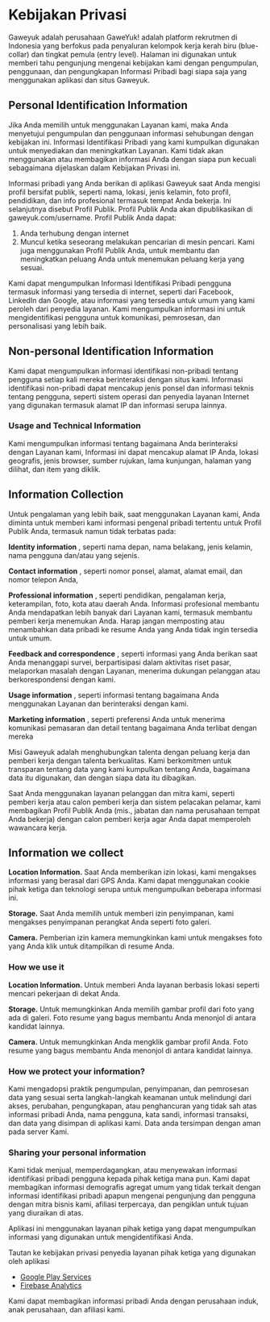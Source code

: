# Kebijakan Privasi

Gaweyuk adalah perusahaan GaweYuk! adalah platform rekrutmen di Indonesia yang berfokus pada penyaluran kelompok kerja kerah biru (blue-collar) dan tingkat pemula (entry level). Halaman ini digunakan untuk memberi tahu pengunjung mengenai kebijakan kami dengan pengumpulan, penggunaan, dan pengungkapan Informasi Pribadi bagi siapa saja yang menggunakan aplikasi dan situs Gaweyuk.

## Personal Identification Information

Jika Anda memilih untuk menggunakan Layanan kami, maka Anda menyetujui pengumpulan dan penggunaan informasi sehubungan dengan kebijakan ini. Informasi Identifikasi Pribadi yang kami kumpulkan digunakan untuk menyediakan dan meningkatkan Layanan. Kami tidak akan menggunakan atau membagikan informasi Anda dengan siapa pun kecuali sebagaimana dijelaskan dalam Kebijakan Privasi ini.

Informasi pribadi yang Anda berikan di aplikasi Gaweyuk saat Anda mengisi profil bersifat publik, seperti nama, lokasi, jenis kelamin, foto profil, pendidikan, dan info profesional termasuk tempat Anda bekerja. Ini selanjutnya disebut Profil Publik. Profil Publik Anda akan dipublikasikan di gaweyuk.com/username. Profil Publik Anda dapat:

1.  Anda terhubung dengan internet
2.  Muncul ketika seseorang melakukan pencarian di mesin pencari. Kami juga menggunakan Profil Publik Anda, untuk membantu dan meningkatkan peluang Anda untuk menemukan peluang kerja yang sesuai.

Kami dapat mengumpulkan Informasi Identifikasi Pribadi pengguna termasuk informasi yang tersedia di internet, seperti dari Facebook, LinkedIn dan Google, atau informasi yang tersedia untuk umum yang kami peroleh dari penyedia layanan. Kami mengumpulkan informasi ini untuk mengidentifikasi pengguna untuk komunikasi, pemrosesan, dan personalisasi yang lebih baik.

## Non-personal Identification Information

Kami dapat mengumpulkan informasi identifikasi non-pribadi tentang pengguna setiap kali mereka berinteraksi dengan situs kami. Informasi identifikasi non-pribadi dapat mencakup jenis ponsel dan informasi teknis tentang pengguna, seperti sistem operasi dan penyedia layanan Internet yang digunakan termasuk alamat IP dan informasi serupa lainnya.

### Usage and Technical Information

Kami mengumpulkan informasi tentang bagaimana Anda berinteraksi dengan Layanan kami, Informasi ini dapat mencakup alamat IP Anda, lokasi geografis, jenis browser, sumber rujukan, lama kunjungan, halaman yang dilihat, dan item yang diklik.

## Information Collection

Untuk pengalaman yang lebih baik, saat menggunakan Layanan kami, Anda diminta untuk memberi kami informasi pengenal pribadi tertentu untuk Profil Publik Anda, termasuk namun tidak terbatas pada:

**Identity information** , seperti nama depan, nama belakang, jenis kelamin, nama pengguna dan/atau yang sejenis.

**Contact information** , seperti nomor ponsel, alamat, alamat email, dan nomor telepon Anda,

**Professional information** , seperti pendidikan, pengalaman kerja, keterampilan, foto, kota atau daerah Anda. Informasi profesional membantu Anda mendapatkan lebih banyak dari Layanan kami, termasuk membantu pemberi kerja menemukan Anda. Harap jangan memposting atau menambahkan data pribadi ke resume Anda yang Anda tidak ingin tersedia untuk umum.

**Feedback and correspondence** , seperti informasi yang Anda berikan saat Anda menanggapi survei, berpartisipasi dalam aktivitas riset pasar, melaporkan masalah dengan Layanan, menerima dukungan pelanggan atau berkorespondensi dengan kami.

**Usage information** , seperti informasi tentang bagaimana Anda menggunakan Layanan dan berinteraksi dengan kami.

**Marketing information** , seperti preferensi Anda untuk menerima komunikasi pemasaran dan detail tentang bagaimana Anda terlibat dengan mereka

Misi Gaweyuk adalah menghubungkan talenta dengan peluang kerja dan pemberi kerja dengan talenta berkualitas. Kami berkomitmen untuk transparan tentang data yang kami kumpulkan tentang Anda, bagaimana data itu digunakan, dan dengan siapa data itu dibagikan.

Saat Anda menggunakan layanan pelanggan dan mitra kami, seperti pemberi kerja atau calon pemberi kerja dan sistem pelacakan pelamar, kami membagikan Profil Publik Anda (mis., jabatan dan nama perusahaan tempat Anda bekerja) dengan calon pemberi kerja agar Anda dapat memperoleh wawancara kerja.

## Information we collect

**Location Information.** Saat Anda memberikan izin lokasi, kami mengakses informasi yang berasal dari GPS Anda. Kami dapat menggunakan cookie pihak ketiga dan teknologi serupa untuk mengumpulkan beberapa informasi ini.

**Storage.** Saat Anda memilih untuk memberi izin penyimpanan, kami mengakses penyimpanan perangkat Anda seperti foto galeri.

**Camera.** Pemberian izin kamera memungkinkan kami untuk mengakses foto yang Anda klik untuk ditampilkan di resume Anda.

### How we use it

**Location Information.** Untuk memberi Anda layanan berbasis lokasi seperti mencari pekerjaan di dekat Anda.

**Storage.** Untuk memungkinkan Anda memilih gambar profil dari foto yang ada di galeri. Foto resume yang bagus membantu Anda menonjol di antara kandidat lainnya.

**Camera.** Untuk memungkinkan Anda mengklik gambar profil Anda. Foto resume yang bagus membantu Anda menonjol di antara kandidat lainnya.

### How we protect your information?

Kami mengadopsi praktik pengumpulan, penyimpanan, dan pemrosesan data yang sesuai serta langkah-langkah keamanan untuk melindungi dari akses, perubahan, pengungkapan, atau penghancuran yang tidak sah atas informasi pribadi Anda, nama pengguna, kata sandi, informasi transaksi, dan data yang disimpan di aplikasi kami. Data anda tersimpan dengan aman pada server Kami.

### Sharing your personal information

Kami tidak menjual, memperdagangkan, atau menyewakan informasi identifikasi pribadi pengguna kepada pihak ketiga mana pun. Kami dapat membagikan informasi demografis agregat umum yang tidak terkait dengan informasi identifikasi pribadi apapun mengenai pengunjung dan pengguna dengan mitra bisnis kami, afiliasi terpercaya, dan pengiklan untuk tujuan yang diuraikan di atas.

Aplikasi ini menggunakan layanan pihak ketiga yang dapat mengumpulkan informasi yang digunakan untuk mengidentifikasi Anda.

Tautan ke kebijakan privasi penyedia layanan pihak ketiga yang digunakan oleh aplikasi

- [Google Play Services](https://policies.google.com/privacy)
- [Firebase Analytics](https://firebase.google.com/docs/analytics)

Kami dapat membagikan informasi pribadi Anda dengan perusahaan induk, anak perusahaan, dan afiliasi kami.
